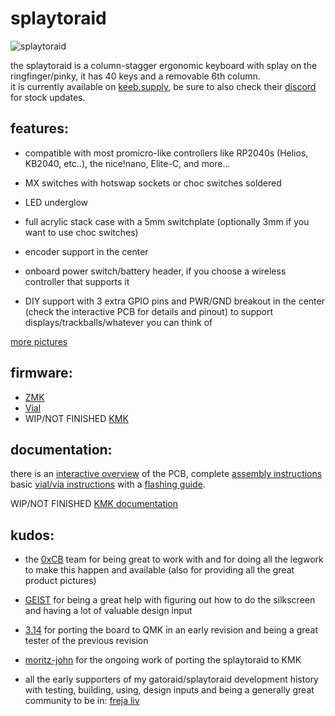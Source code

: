 # splaytoraid

![splaytoraid](https://github.com/freya-irl/splaytoraid40/blob/main/pictures/IMG_7344.jpg)

the splaytoraid is a column-stagger ergonomic keyboard with splay on the ringfinger/pinky, it has 40 keys and a removable 6th column.  
it is currently available on [keeb.supply](https://keeb.supply/products/splaytoraid-messenger-edition), be sure to also check their [discord](https://discord.com/invite/WpmFC2NRWV) for stock updates.

## features:

- compatible with most promicro-like controllers like RP2040s (Helios, KB2040, etc..), the nice!nano, Elite-C, and more...

- MX switches with hotswap sockets or choc switches soldered

- LED underglow

- full acrylic stack case with a 5mm switchplate (optionally 3mm if you want to use choc switches)

- encoder support in the center

- onboard power switch/battery header, if you choose a wireless controller that supports it

- DIY support with 3 extra GPIO pins and PWR/GND breakout in the center (check the interactive PCB for details and pinout) to support displays/trackballs/whatever you can think of

[more pictures](https://github.com/freya-irl/splaytoraid40/tree/main/pictures)

## firmware:

- [ZMK](https://github.com/freya-irl/zmk)  
- [Vial](https://files.keeb.supply/firmware/Splaytoraid/)  
- WIP/NOT FINISHED [KMK](https://github.com/moritz-john/kmk-config-splaytoraid)

## documentation:

there is an [interactive overview](https://freya-irl.github.io/splaytoraid40/ibom) of the PCB, complete [assembly instructions](https://docs.keeb.supply/splaytoraid/)
basic [vial/via instructions](https://docs.keeb.supply/basics/firmware/viaandvial/#VIAL) with a [flashing guide](https://docs.keeb.supply/basics/firmware/flashing/).

WIP/NOT FINISHED [KMK documentation](https://moritz-john.github.io/kmk-config-splaytoraid/)


## kudos:

- the [0xCB](https://0xcb.dev/) team for being great to work with and for doing all the legwork to make this happen and available (also for providing all the great product pictures)

- [GEIST](https://github.com/GEIGEIGEIST) for being a great help with figuring out how to do the silkscreen and having a lot of valuable design input

- [3.14](https://github.com/dreipunkteinsvier) for porting the board to QMK in an early revision and being a great tester of the previous revision

- [moritz-john](https://github.com/moritz-john) for the ongoing work of porting the splaytoraid to KMK

- all the early supporters of my gatoraid/splaytoraid development history with testing, building, using, design inputs and being a generally great community to be in:
[freja liv](https://github.com/eldritch-elder)
